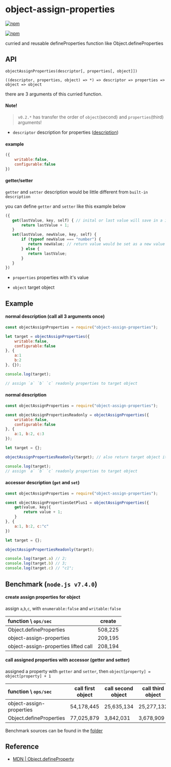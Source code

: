 # object-assign-properties

[![npm](https://img.shields.io/npm/v/object-assign-properties.svg?style=flat-square)](https://www.npmjs.com/package/object-assign-properties)

[![npm](https://nodei.co/npm/object-assign-properties.png?downloads=true&downloadRank=true&stars=true)](https://www.npmjs.com/package/object-assign-properties)

curried and reusable defineProperties function like Object.defineProperties

## API
`objectAssignProperties(descriptor[, properties[, object]])`

`((descriptor, properties, object) => *) => descriptor => properties => object => object`

there are 3 arguments of this curried function.

#### Note!

> `v0.2.*` has transfer the order of `object`(second) and `properties`(third) arguments!

- `descriptor` description for properties ([description](https://developer.mozilla.org/en/docs/Web/JavaScript/Reference/Global_Objects/Object/defineProperty#Description))

#### example
```javascript
({
    writable:false,
    configurable:false
})
```

#### getter/setter

`getter` and `setter` description would be little different from `built-in description`

you can define `getter` and `setter` like this example below

```javascript
({
   get(lastValue, key, self) { // inital or last value will save in a interal scope
       return lastValue + 1;
   }
   set(lastValue, newValue, key, self) {
       if (typeof newValue === "number") {
          return newValue; // return value would be set as a new value for the key
       } else {
          return lastValue;
       }
   }
})
```

- `properties` properties with it's value

- `object` target object

## Example

#### normal description (call all 3 arguments once)
```javascript
const objectAssignProperties = require("object-assign-properties");

let target = objectAssignProperties({
    writable:false,
    configurable:false
}, {
    a:1
    b:2
}, {});

console.log(target);

// assign `a` `b` `c` readonly properties to target object

```

#### normal description

```javascript
const objectAssignProperties = require("object-assign-properties");

const objectAssignPropertiesReadonly = objectAssignProperties({
    writable:false,
    configurable:false
}, {
    a:1, b:2, c:3
});

let target = {};

objectAssignPropertiesReadonly(target); // also return target object it self

console.log(target);
// assign `a` `b` `c` readonly properties to target object
```

#### accessor description (`get` and `set`)

```javascript
const objectAssignProperties = require("object-assign-properties");

const objectAssignPropertiesGetPlus1 = objectAssignProperties({
    get(value, key){
        return value + 1;
    }
}, {
    a:1, b:2, c:"c"
})

let target = {};

objectAssignPropertiesReadonly(target);

console.log(target.a) // 2;
console.log(target.b) // 3;
console.log(target.c) // "c1";
```

## Benchmark (`node.js v7.4.0`)

#### create assign properties for object

assign `a`,`b`,`c`, with `enumerable:false` and `writable:false`

| function \ `ops/sec`                             | create  |
|:-------------------------------------------------|---------|
| Object.defineProperties                          | 508,225 |
| object-assign-properties                          | 209,195 |
| object-assign-properties lifted call              | 208,194 |

#### call assigned properties with accessor (getter and setter)

assigned a property with `getter` and `setter`, then `object[property] = object[property] + 1`

| function \ `ops/sec`                 | call first object | call second object | call third object |
|:------------------------------------ |-------------------|--------------------|-------------------|
| object-assign-properties             | 54,178,445        | 25,635,134         | 25,277,132        |
| Object.defineProperties              | 77,025,879        | 3,842,031          | 3,678,909         |

Benchmark sources can be found in the [folder](https://github.com/octo-utils/object-assign-properties/blob/master/benchmark/)

## Reference
- [MDN | Object.defineProperty](https://developer.mozilla.org/en/docs/Web/JavaScript/Reference/Global_Objects/Object/defineProperty)
